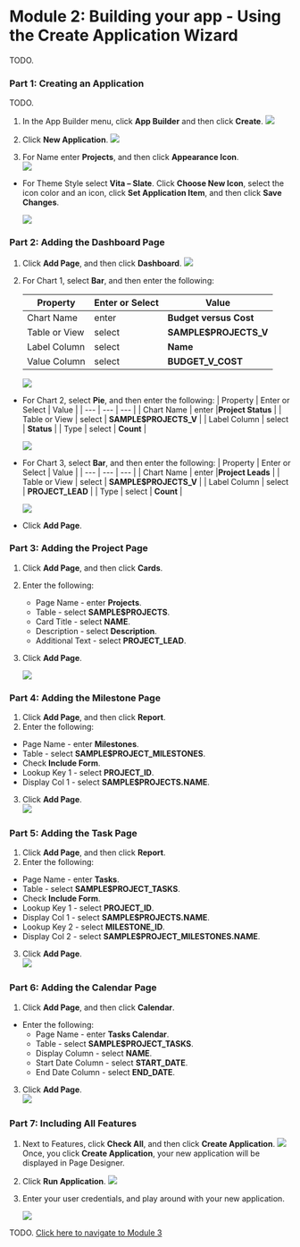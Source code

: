 # Module 2: Building your app - Using the Create Application Wizard
TODO.

### **Part 1: Creating an Application**
TODO.
1. In the App Builder menu, click **App Builder** and then click **Create**.
    ![](images/2/click-create.png)

2. Click **New Application**.
    ![](images/2/new-application.png)
3. For Name enter **Projects**, and then click **Appearance Icon**.  
    ![](images/2/appearance-icon.png)
- For Theme Style select **Vita – Slate**. Click **Choose New Icon**, select the icon color and an icon, click **Set Application Item**, and then click **Save Changes**.

    ![](images/2/choose-new-icon.png)

### **Part 2: Adding the Dashboard Page**

1. Click **Add Page**, and then click **Dashboard**.
    ![](images/2/add-page-dashboard.png)

2. For Chart 1, select **Bar**, and then enter the following:

    | Property | Enter or Select | Value |
    | --- | --- | --- |
    | Chart Name | enter |**Budget versus Cost** |
    | Table or View | select | **SAMPLE$PROJECTS_V** |
    | Label Column | select | **Name** |
    | Value Column | select | **BUDGET_V_COST** |

    ![](images/2/chart-1.png) 

- For Chart 2, select **Pie**, and then enter the following:
    | Property | Enter or Select | Value |
    | --- | --- | --- |
    | Chart Name | enter |**Project Status** |
    | Table or View | select | **SAMPLE$PROJECTS_V** |
    | Label Column | select | **Status** |
    | Type | select | **Count** |

    ![](images/2/chart-2.png)  

- For Chart 3, select **Bar**, and then enter the following:
    | Property | Enter or Select | Value |
    | --- | --- | --- |
    | Chart Name | enter |**Project Leads** |
    | Table or View | select | **SAMPLE$PROJECTS_V** |
    | Label Column | select | **PROJECT_LEAD** |
    | Type | select | **Count** |

    ![](images/2/chart-3.png) 
- Click **Add Page**.  
    

### **Part 3: Adding the Project Page**

1. Click **Add Page**, and then click **Cards**.
2. Enter the following:
   - Page Name - enter **Projects**.
   - Table - select **SAMPLE$PROJECTS**.
   - Card Title - select **NAME**.
   - Description - select **Description**.
   - Additional Text - select **PROJECT_LEAD**.
3. Click **Add Page**.

    ![](images/2/add-page-project.png) 

### **Part 4: Adding the Milestone Page**

1. Click **Add Page**, and then click **Report**.
2. Enter the following:
  - Page Name - enter **Milestones**.
  - Table - select **SAMPLE$PROJECT_MILESTONES**.
  - Check **Include Form**. 
  - Lookup Key 1 - select **PROJECT_ID**.
  - Display Col 1 - select **SAMPLE$PROJECTS.NAME**.
3. Click **Add Page**.  
    ![](images/2/add-page-milestone.png)

### **Part 5: Adding the Task Page**

1. Click **Add Page**, and then click **Report**.
2.  Enter the following:
  - Page Name - enter **Tasks**. 
  - Table - select **SAMPLE$PROJECT_TASKS**.
  - Check **Include Form**. 
  - Lookup Key 1 - select **PROJECT_ID**.
  - Display Col 1 - select **SAMPLE$PROJECTS.NAME**.
  - Lookup Key 2 - select **MILESTONE_ID**. 
  - Display Col 2 - select **SAMPLE$PROJECT_MILESTONES.NAME**.
3. Click **Add Page**.  
    ![](images/2/add-page-tasks.png)

### **Part 6: Adding the Calendar Page**

1. Click **Add Page**, and then click **Calendar**.
- Enter the following:
  - Page Name - enter **Tasks Calendar**.
  - Table - select **SAMPLE$PROJECT_TASKS**.
  - Display Column - select **NAME**.
  - Start Date Column - select **START_DATE**.
  - End Date Column - select **END_DATE**.
3. Click **Add Page**.  
    ![](images/2/add-page-calendar.png)

### **Part 7: Including All Features**

1. Next to Features, click **Check All**, and then click **Create Application**. 
    ![](images/2/check-all.png)
    Once, you click **Create Application**, your new application will be displayed in Page Designer.
2. Click **Run Application**.
    ![](images/2/run-application.png)
3. Enter your user credentials, and play around with your new application.

    ![](images/2/runtime-app.png)

TODO. [Click here to navigate to Module 3](3-recreating-the-app-improving-the-generated-app.md)  
